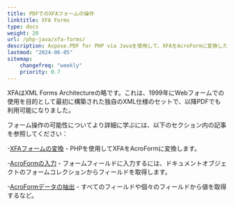 ```yaml
---
title: PDFでのXFAフォームの操作
linktitle: XFA Forms
type: docs
weight: 20
url: /php-java/xfa-forms/
description: Aspose.PDF for PHP via Javaを使用して、XFAをAcroFormに変換したり、PDFドキュメントのフォームフィールドを入力したり、フォームからデータを抽出したりできます。
lastmod: "2024-06-05"
sitemap:
    changefreq: "weekly"
    priority: 0.7
---
```


XFAはXML Forms Architectureの略です。これは、1999年にWebフォームでの使用を目的として最初に構築された独自のXML仕様のセットで、以降PDFでも利用可能になりました。

フォーム操作の可能性についてより詳細に学ぶには、以下のセクション内の記事を参照してください：

-[XFAフォームの変換](/pdf/php-java/convert-form/) - PHPを使用してXFAをAcroFormに変換します。

-[AcroFormの入力](/pdf/php-java/fill-form/) - フォームフィールドに入力するには、ドキュメントオブジェクトのフォームコレクションからフィールドを取得します。

-[AcroFormデータの抽出](/pdf/php-java/extract-form/) - すべてのフィールドや個々のフィールドから値を取得するなど。